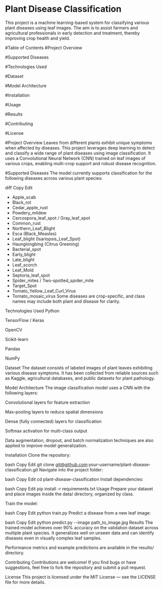 # Plant Disease Classification
This project is a machine learning-based system for classifying various plant diseases using leaf images. The aim is to assist farmers and agricultural professionals in early detection and treatment, thereby improving crop health and yield.

#Table of Contents
#Project Overview

#Supported Diseases

#Technologies Used

#Dataset

#Model Architecture

#Installation

#Usage

#Results

#Contributing

#License

#Project Overview
Leaves from different plants exhibit unique symptoms when affected by diseases. This project leverages deep learning to detect and classify a wide range of plant diseases using image classification. It uses a Convolutional Neural Network (CNN) trained on leaf images of various crops, enabling multi-crop support and robust disease recognition.

#Supported Diseases
The model currently supports classification for the following diseases across various plant species:

diff
Copy
Edit
- Apple_scab
- Black_rot
- Cedar_apple_rust
- Powdery_mildew
- Cercospora_leaf_spot / Gray_leaf_spot
- Common_rust
- Northern_Leaf_Blight
- Esca (Black_Measles)
- Leaf_blight (Isariopsis_Leaf_Spot)
- Haunglongbing (Citrus Greening)
- Bacterial_spot
- Early_blight
- Late_blight
- Leaf_scorch
- Leaf_Mold
- Septoria_leaf_spot
- Spider_mites / Two-spotted_spider_mite
- Target_Spot
- Tomato_Yellow_Leaf_Curl_Virus
- Tomato_mosaic_virus
Some diseases are crop-specific, and class names may include both plant and disease for clarity.

Technologies Used
Python

TensorFlow / Keras

OpenCV

Scikit-learn

Pandas

NumPy

Dataset
The dataset consists of labeled images of plant leaves exhibiting various disease symptoms. It has been collected from reliable sources such as Kaggle, agricultural databases, and public datasets for plant pathology.

Model Architecture
The image classification model uses a CNN with the following layers:

Convolutional layers for feature extraction

Max-pooling layers to reduce spatial dimensions

Dense (fully connected) layers for classification

Softmax activation for multi-class output

Data augmentation, dropout, and batch normalization techniques are also applied to improve model generalization.

Installation
Clone the repository:

bash
Copy
Edit
git clone git@github.com:your-username/plant-disease-classification.git
Navigate into the project folder:

bash
Copy
Edit
cd plant-disease-classification
Install dependencies:

bash
Copy
Edit
pip install -r requirements.txt
Usage
Prepare your dataset and place images inside the data/ directory, organized by class.

Train the model:

bash
Copy
Edit
python train.py
Predict a disease from a new leaf image:

bash
Copy
Edit
python predict.py --image path_to_image.jpg
Results
The trained model achieves over 90% accuracy on the validation dataset across multiple plant species. It generalizes well on unseen data and can identify diseases even in visually complex leaf samples.

Performance metrics and example predictions are available in the results/ directory.

Contributing
Contributions are welcome! If you find bugs or have suggestions, feel free to fork the repository and submit a pull request.

License
This project is licensed under the MIT License — see the LICENSE file for more details.
